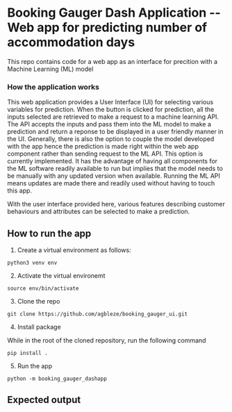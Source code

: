 # Booking Gauger Dash Application -- Web app for predicting number of accommodation days

This repo contains code for a web app as an interface for precition with a Machine Learning (ML) model

### How the application works 

This web application provides a User Interface (UI) for selecting various variables for prediction.
When the button is clicked for prediction, all the inputs selected are retrieved to make a request to a machine learning API. The API accepts the inputs and pass them into the ML model to make a prediction and return a reponse to be displayed in a user friendly manner in the UI. Generally, there is also the option to couple the model developed with the app hence the prediction is made right within the web app component rather than sending request to the ML API. This option is currently implemented. It has the advantage of having all components for the ML software readily available to run but implies that the model needs to be manually with any updated version when available. Running the ML API means updates are made there and readily used without having to touch this app. 

With the user interface provided here, various features describing customer
behaviours and attributes can be selected to make a prediction.

## How to run the app  

1. Create a virtual environment as follows:

```python3 venv env``` 

2. Activate the virtual environemt

```source env/bin/activate```

3. Clone the repo

```git clone https://github.com/agbleze/booking_gauger_ui.git``` 

4. Install package 

While in the root of the cloned repository, run the following command

```pip install .```

5. Run the app 

```python -m booking_gauger_dashapp``` 


## Expected output





